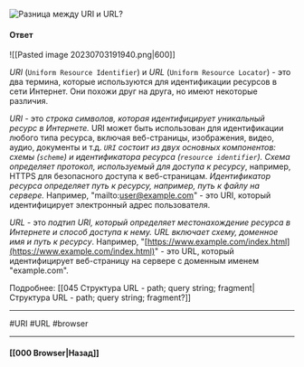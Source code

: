 ![Разница между URI и URL?](https://youtu.be/70VnuTXi4Wk?t=844)

#### Ответ

![[Pasted image 20230703191940.png|600]]

*URI* (`Uniform Resource Identifier`) и *URL* (`Uniform Resource Locator`) - это два термина, которые используются для идентификации ресурсов в сети Интернет. Они похожи друг на друга, но имеют некоторые различия.

*URI* - это *строка символов, которая идентифицирует уникальный ресурс в Интернете.* URI может быть использован для идентификации любого типа ресурса, включая веб-страницы, изображения, видео, аудио, документы и т.д. *`URI` состоит из двух основных компонентов: схемы (`scheme`) и идентификатора ресурса (`resource identifier`). Схема определяет протокол, используемый для доступа к ресурсу*, например, HTTPS для безопасного доступа к веб-страницам. *Идентификатор ресурса определяет путь к ресурсу, например, путь к файлу на сервере.* Например, "mailto:[user@example.com](mailto:user@example.com)" - это URI, который идентифицирует электронный адрес пользователя.

*URL* - это *подтип URI, который определяет местонахождение ресурса в Интернете и способ доступа к нему. URL включает схему, доменное имя и путь к ресурсу*. Например, "[https://www.example.com/index.html](https://www.example.com/index.html)" - это URL, который идентифицирует веб-страницу на сервере с доменным именем "example.com".

Подробнее: [[045 Структура URL - path; query string; fragment|Структура URL - path; query string; fragment?]]

___
#URI #URL #browser

___

#### [[000 Browser|Назад]]